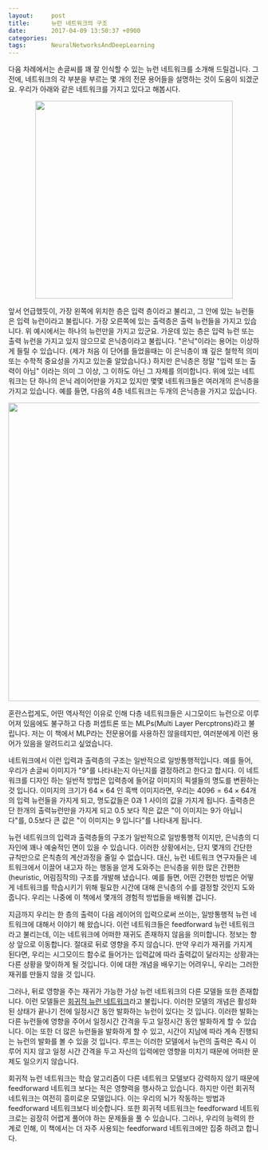 ```yaml
---
layout:     post
title:      뉴런 네트워크의 구조
date:       2017-04-09 13:50:37 +0900
categories: 
tags:       NeuralNetworksAndDeepLearning
---
```


다음 차례에서는 손글씨를 꽤 잘 인식할 수 있는 뉴런 네트워크를 소개해 드릴겁니다. 그 전에, 네트워크의 각 부분을 부르는 몇 개의 전문 용어들을 설명하는 것이 도움이 되겠군요. 우리가 아래와 같은 네트워크를 가지고 있다고 해봅시다.

<center><img src="http://cfile3.uf.tistory.com/image/227D494758E9B98F0D7330" style="max-width:100%;height:auto"  height="211" style="" width="396"/></center>

앞서 언급했듯이, 가장 왼쪽에 위치한 층은 입력 층이라고 불리고, 그 안에 있는 뉴런들은 입력 뉴런이라고 불립니다. 가장 오른쪽에 있는 출력층은 출력 뉴런들을 가지고 있습니다. 위 예시에서는 하나의 뉴런만을 가지고 있군요. 가운데 있는 층은 입력 뉴런 또는 출력 뉴런을 가지고 있지 않으므로 은닉층이라고 불립니다. "은닉"이라는 용어는 이상하게 들릴 수 있습니다. (제가 처음 이 단어를 들었을때는 이 은닉층이 꽤 깊은 철학적 의미 또는 수학적 중요성을 가지고 있는줄 알았습니다.) 하지만 은닉층은 정말 "입력 또는 출력이 아님" 이라는 의미 그 이상, 그 이하도 아닌 그 자체를 의미합니다. 위에 있는 네트워크는 단 하나의 은닉 레이어만을 가지고 있지만 몇몇 네트워크들은 여러개의 은닉층을 가지고 있습니다. 예를 들면, 다음의 4층 네트워크는 두개의 은닉층을 가지고 있습니다.

<!-- more -->

<center><img src="http://cfile21.uf.tistory.com/image/2102FB4C58E9BA51349A4C" style="max-width:100%;height:auto"  height="324" style="" width="597"/></center>

혼란스럽게도, 어떤 역사적인 이유로 인해 다층 네트워크들은 시그모이드 뉴런으로 이루어져 있음에도 불구하고 다층 퍼셉트론 또는 MLPs(Multi Layer Percptrons)라고 불립니다. 저는 이 책에서 MLP라는 전문용어를 사용하진 않을테지만, 여러분에게 이런 용어가 있음을 알려드리고 싶었습니다.

네트워크에서 이런 입력과 출력층의 구조는 일반적으로 일방통행적입니다. 예를 들어, 우리가 손글씨 이미지가 "9"를 나타내는지 아닌지를 결정하려고 한다고 합시다. 이 네트워크를 디자인 하는 일반적 방법은 입력층에 들어갈 이미지의 픽셀들의 명도를 변환하는것 입니다. 이미지의 크기가 $64\times 64$ 인 흑백 이미지라면, 우리는 $4096=64\times 64$개의 입력 뉴런들을 가지게 되고, 명도값들은 0과 1 사이의 값을 가지게 됩니다. 출력층은 단 한개의 출력뉴런만을 가지게 되고 0.5 보다 작은 값은 "이 이미지는 9가 아닙니다"를, 0.5보다 큰 값은 "이 이미지는 9 입니다"를 나타내게 됩니다.

뉴런 네트워크의 입력과 출력층들의 구조가 일반적으로 일방통행적 이지만, 은닉층의 디자인에 꽤나 예술적인 면이 있을 수 있습니다. 이러한 상황에서는, 단지 몇개의 간단한 규칙만으로 은칙층의 계산과정을 줄일 수 없습니다. 대신, 뉴런 네트워크 연구자들은 네트워크에서 이끌어 내고자 하는 행동을 얻게 도와주는 은닉층을 위한 많은 간편한(heuristic, 어림짐작의) 구조를 개발해 냈습니다. 예를 들면, 어떤 간편한 방법은 어떻게 네트워크를 학습시키기 위해 필요한 시간에 대해 은닉층의 수를 결정할 것인지 도와줍니다. 우리는 나중에 이 책에서 몇개의 경험적 방법들을 배워볼 겁니다.

지금까지 우리는 한 층의 출력이 다음 레이어의 입력으로써 쓰이는, 일방통행적 뉴런 네트워크에 대해서 이야기 해 왔습니다. 이런 네트워크들은 feedforward 뉴런 네트워크라고 불리는데, 이는 네트워크에 어떠한 재귀도 존재하지 않음을 의미합니다. 정보는 항상 앞으로 이동합니다. 절대로 뒤로 영향을 주지 않습니다. 만약 우리가 재귀를 가지게 된다면, 우리는 시그모이드 함수로 들어가는 입력값에 따라 출력값이 달라지는 상황과는 다른 상황을 맞이하게 될 것입니다. 이에 대한 개념을 배우기는 어려우니, 우리는 그러한 재귀를 만들지 않을 것 입니다.

그러나, 뒤로 영향을 주는 재귀가 가능한 가상 뉴런 네트워크의 다른 모델들 또한 존재합니다. 이런 모델들은 <a href="http://en.wikipedia.org/wiki/Recurrent_neural_network" target="_blank" class="tx-link">회귀적 뉴런 네트워크</a>라고 불립니다. 이러한 모델의 개념은 활성화 된 상태가 끝나기 전에 일정시간 동안 발화하는 뉴런이 있다는 것 입니다. 이러한 발화는 다른 뉴런들에 영향을 주어서 일정시간 간격을 두고 일정시간 동안 발화하게 할 수 있습니다. 이는 또한 더 많은 뉴런들을 발화하게 할 수 있고, 시간이 지남에 따라 계속 진행되는 뉴런의 발화를 볼 수 있을 것 입니다. 루프는 이러한 모델에서 뉴런의 출력은 즉시 이루어 지지 않고 일정 시간 간격을 두고 자신의 입력에만 영향을 미치기 때문에 어떠한 문제도 일으키지 않습니다.

회귀적 뉴런 네트워크는 학습 알고리즘이 다른 네트워크 모델보다 강력하지 않기 때문에 feedforward 네트워크 보다는 적은 영향력을 행사하고 있습니다. 하지만 이런 회귀적 네트워크는 여전히 흥미로운 모델입니다. 이는 우리의 뇌가 작동하는 방법과 feedforward 네트워크보다 비슷합니다. 또한 회귀적 네트워크는 feedforward 네트워크로는 굉장히 어렵게 풀어야 하는 문제들을 풀 수 있습니다. 그러나, 우리의 능력의 한계로 인해, 이 책에서는 더 자주 사용되는 feedforward 네트워크에만 집중 하려고 합니다.

